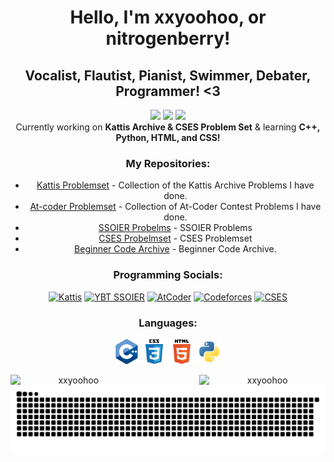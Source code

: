 <h1 align="center">Hello, I'm xxyoohoo, or nitrogenberry! </h1>
<h2 align="center"> Vocalist, Flautist, Pianist, Swimmer, Debater, Programmer! <3</h2>
  
<!-- Page views and stuff -->

<section align = "center">
<img src="https://img.shields.io/github/last-commit/xxyoohoo/KattisJudge.cpp?style=for-the-badge">
<img src="https://komarev.com/ghpvc/?username=xxyoohoo&style=for-the-badge">
<img src="https://img.shields.io/github/followers/xxyoohoo?style=for-the-badge&color=blueviolet">



<!-- Activities 
<h3> Activities: </h3>
</section>
<ul>
<li> Science Olympiad: <a href="https://scioly.org/wiki/index.php/User:Cloudid"> Scioly.org: CloudID </a>
<li> Math Team & Wind Ensemble 
<li> Three Village Swim Club: <a href="https://www.swimcloud.com/swimmer/2969968/"> Swimcloud: Arianna Yang </a> & <a href="https://www.tvsc.org/page/home"> Three Village Swim Club (TVSC) /a> 
<<li> Bergen Debate: <a href="https://www.tabroom.com/user/student/history.mhtml?tourn_id=32045&student_id=1583493"> University of Michigan 2025</a>
<li> Capitol Debate:<a href="https://www.tabroom.com/user/student/history.mhtml?tourn_id=31895&student_id=1511808"> Bentley Tournament 2024</a>, <a href="https://www.tabroom.com/user/student/history.mhtml?tourn_id=29298&student_id=1394236"> Club League 2024</a>, <a href="https://www.tabroom.com/user/student/history.mhtml?tourn_id=29012&student_id=1394236"> Club League 2024</a>, <a href="https://www.tabroom.com/user/student/history.mhtml?tourn_id=31234&student_id=1478287"> Club League 2024</a> & <a href="https://www.tabroom.com/user/student/history.mhtml?tourn_id=28017&student_id=1357886"> Rider Tournament 2023</a>
</ul>
-->
<section align = "center">
 Currently working on <strong>Kattis Archive & CSES Problem Set</strong> & learning <strong>C++, Python, HTML, and CSS!</strong>
</section>

<h3 align="center">My Repositories:</h3>

- [Kattis Problemset](https://github.com/xxyoohoo/KattisJudge.cpp) - Collection of the Kattis Archive Problems I have done.
- [At-coder Problemset](https://github.com/xxyoohoo/AtCoder-Japan) - Collection of At-Coder Contest Problems I have done.
- [SSOIER Probelms](https://github.com/xxyoohoo/SSOIER) - SSOIER Problems
- [CSES Probelmset](https://github.com/xxyoohoo/CSES) - CSES Problemset
- [Beginner Code Archive](https://github.com/xxyoohoo/Random-Stuff ) - Beginner Code Archive.


<!-- Socials notes -->
<h3 align="center"> Programming Socials:</h3>

<p align="center">
  <a href="https://open.kattis.com/users/xxyoohoo" target="_blank"><img class="social-icon" src="https://open.kattis.com/images/site-logo?v=0a3f6018aacf449381741e45cf0ff6ba" alt="Kattis" height="60" width="70"/></a>
  <a href="http://ybt.ssoier.cn:8088/userinfo.php?name=xxyoohoo" target="_blank"><img class="social-icon" src="https://encrypted-tbn0.gstatic.com/images?q=tbn:ANd9GcQTa-kW9ZL1Mzw7KhWuvyM5pus5_CyX5mRtcQ&s" alt="YBT SSOIER" height="60" width="150"/></a>
  <a href="https://atcoder.jp/users/xxyoohoo" target="_blank"><img class="social-icon" src="https://encrypted-tbn0.gstatic.com/images?q=tbn:ANd9GcSm_pVNsGfvZFQPUeet8KaNJJo5ohykVnIhHQ&s" alt="AtCoder" height="60" width="80"/></a>
  <a href="https://codeforces.com/profile/xxyoohoo" target="_blank"><img class="social-icon" src="https://raw.githubusercontent.com/rahuldkjain/github-profile-readme-generator/master/src/images/icons/Social/codeforces.svg" alt="Codeforces" height="60" width="80"/></a>
  <a href="https://cses.fi/user/213100" target="_blank"><img class="social-icon" src="https://codeforces.com/predownloaded/f6/f0/f6f0e86fb061ff07cda7c345feb0175382d57a35.png" alt="CSES" height="60" width="80"/></a>

<!-- Languages stuff -->
<h3 align="center">Languages:</h3>

<p align="center">
  <a href="https://www.w3schools.com/cpp/" target="_blank" rel="noreferrer"><img src="https://raw.githubusercontent.com/devicons/devicon/master/icons/cplusplus/cplusplus-original.svg" alt="cplusplus" width="40" height="40"/></a>
  <a href="https://www.w3schools.com/css/" target="_blank" rel="noreferrer"><img src="https://raw.githubusercontent.com/devicons/devicon/master/icons/css3/css3-original-wordmark.svg" alt="css3" width="40" height="40"/></a>
  <a href="https://www.w3.org/html/" target="_blank" rel="noreferrer"><img src="https://raw.githubusercontent.com/devicons/devicon/master/icons/html5/html5-original-wordmark.svg" alt="html5" width="40" height="40"/></a>
  <a href="https://www.python.org" target="_blank" rel="noreferrer"><img src="https://raw.githubusercontent.com/devicons/devicon/master/icons/python/python-original.svg" alt="python" width="40" height="40"/></a>
</p>


<!-- stats -->



<p><img align="left" src="https://github-readme-stats.vercel.app/api?username=xxyoohoo&show_icons=true&locale=en" alt="xxyoohoo" width="40%" height="40%" /></p>
<p><img align="right" src="https://github-readme-streak-stats.herokuapp.com/?user=xxyoohoo&" alt="xxyoohoo" width="40%" height="40%" /></p>



<!-- Snake GIF -->
<p align="center">
  <img src="https://github.com/xxyoohoo/xxyoohoo/blob/output/github-snake-dark.svg" alt="snake gif" />
</p>
